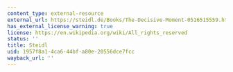 ```yaml
---
content_type: external-resource
external_url: https://steidl.de/Books/The-Decisive-Moment-0516515559.html
has_external_license_warning: true
license: https://en.wikipedia.org/wiki/All_rights_reserved
status: ''
title: Steidl
uid: 1957f8a1-4ca6-44bf-a80e-20556dce7fcc
wayback_url: ''
---
```

